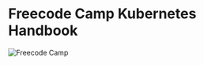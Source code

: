 # Freecode Camp Kubernetes Handbook

![Freecode Camp](https://www.freecodecamp.org/news/the-kubernetes-handbook/)
